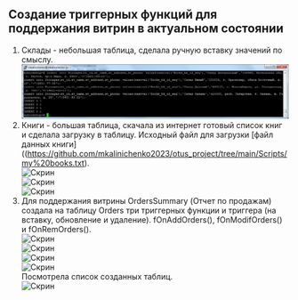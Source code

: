 ## Создание триггерных функций для поддержания витрин в актуальном состоянии ##   
1. Склады - небольшая таблица, сделала ручную вставку значений по смыслу.   
![Скрин](/Screens/insert_storages.jpg)   
1. Книги  -  большая таблица, скачала из интернет готовый список книг и сделала загрузку в таблицу.
Исходный файл для загрузки [файл данных книги]((https://github.com/mkalinichenko2023/otus_project/tree/main/Scripts/my%20books.txt).   
![Скрин](/Screens/insert_books.jpg.jpg)   
![Скрин](/Screens/.jpg)   
![Скрин](/Screens/.jpg)   
1. Для поддержания витрины  OrdersSummary (Отчет по продажам) создала на таблицу Orders три триггерных функции и триггера (на вставку, обновление и удаление).
fOnAddOrders(), fOnModifOrders() и fOnRemOrders().   
![Скрин](/Screens/.jpg)   
![Скрин](/Screens/.jpg)   
![Скрин](/Screens/.jpg)   
![Скрин](/Screens/.jpg)   
Посмотрела список созданных таблиц.   
![Скрин](/Screens/.jpg)   

